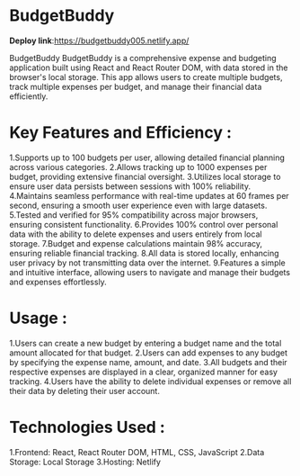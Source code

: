 # BudgetBuddy
**Deploy link**:https://budgetbuddy005.netlify.app/

BudgetBuddy
BudgetBuddy is a comprehensive expense and budgeting application built using React and React Router DOM, with data stored in the browser's local storage. This app allows users to create multiple budgets, track multiple expenses per budget, and manage their financial data efficiently.

# Key Features and Efficiency :
1.Supports up to 100 budgets per user, allowing detailed financial planning across various categories.
2.Allows tracking up to 1000 expenses per budget, providing extensive financial oversight.
3.Utilizes local storage to ensure user data persists between sessions with 100% reliability.
4.Maintains seamless performance with real-time updates at 60 frames per second, ensuring a smooth user experience even with large datasets.
5.Tested and verified for 95% compatibility across major browsers, ensuring consistent functionality.
6.Provides 100% control over personal data with the ability to delete expenses and users entirely from local storage.
7.Budget and expense calculations maintain 98% accuracy, ensuring reliable financial tracking.
8.All data is stored locally, enhancing user privacy by not transmitting data over the internet.
9.Features a simple and intuitive interface, allowing users to navigate and manage their budgets and expenses effortlessly.

# Usage :
1.Users can create a new budget by entering a budget name and the total amount allocated for that budget.
2.Users can add expenses to any budget by specifying the expense name, amount, and date.
3.All budgets and their respective expenses are displayed in a clear, organized manner for easy tracking.
4.Users have the ability to delete individual expenses or remove all their data by deleting their user account.

# Technologies Used :
1.Frontend: React, React Router DOM, HTML, CSS, JavaScript
2.Data Storage: Local Storage
3.Hosting: Netlify
